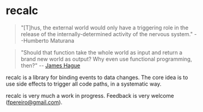 # recalc

> "[T]hus, the external world would only have a triggering role in the release of the internally-determined activity of the nervous system." --Humberto Maturana

> "Should that function take the whole world as input and return a brand new world as output? Why even use functional programming, then?" -- [James Hague](http://prog21.dadgum.com/26.html)

recalc is a library for binding events to data changes. The core idea is to use side effects to trigger all code paths, in a systematic way.

recalc is very much a work in progress. Feedback is very welcome (fpereiro@gmail.com).
